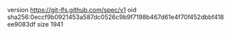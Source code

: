 version https://git-lfs.github.com/spec/v1
oid sha256:0eccf9b0921453a587dc0526c9b9f7198b467d61e4f70f452dbbf418ee9083df
size 1941
